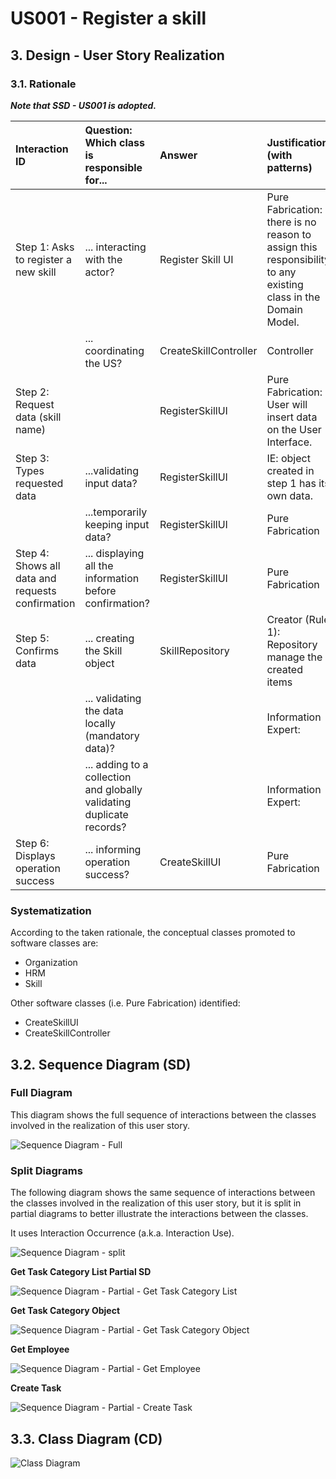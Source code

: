 # US001 - Register a skill

## 3. Design - User Story Realization 

### 3.1. Rationale

_**Note that SSD - US001 is adopted.**_

| Interaction ID                                       | Question: Which class is responsible for...                            | Answer                | Justification (with patterns)                                                                                 |
|:-----------------------------------------------------|:-----------------------------------------------------------------------|:----------------------|:--------------------------------------------------------------------------------------------------------------|
| Step 1: Asks to register a new skill		               | ... interacting with the actor?                                        | Register Skill UI     | Pure Fabrication: there is no reason to assign this responsibility to any existing class in the Domain Model. |
| 			  		                                              | ... coordinating the US?                                               | CreateSkillController | Controller                                                                                                    |
| Step 2: Request data (skill name)  		                | 							                                                                | RegisterSkillUI       | Pure Fabrication: User will insert data on the User Interface.                                                |
| Step 3: Types requested data  		                     | 	...validating input data?                                             | RegisterSkillUI       | IE: object created in step 1 has its own data.                                                                |
|                                                      | ...temporarily keeping input data?                                     | RegisterSkillUI       | Pure Fabrication                                                                                              |
| Step 4: Shows all data and requests confirmation  		 | ... displaying all the information before confirmation?						          | RegisterSkillUI       | Pure Fabrication                                                                                              |              
| Step 5: Confirms data  		                            | 	... creating the Skill object                                         | SkillRepository       | Creator (Rule 1): Repository manage the created items                                                         | 
| 			  		                                              | 	... validating the data locally (mandatory data)?                     |                       | Information Expert:                                                                                           | 
| 			  		                                              | 	... adding to a collection and globally validating duplicate records? |                       | Information Expert:                                                                                           | 
| Step 6: Displays operation success  		               | 	... informing operation success?                                      | CreateSkillUI         | Pure Fabrication                                                                                              | 

### Systematization ##

According to the taken rationale, the conceptual classes promoted to software classes are: 

* Organization
* HRM
* Skill

Other software classes (i.e. Pure Fabrication) identified: 

* CreateSkillUI  
* CreateSkillController


## 3.2. Sequence Diagram (SD)

### Full Diagram

This diagram shows the full sequence of interactions between the classes involved in the realization of this user story.

![Sequence Diagram - Full](svg/us001-sequence-diagram.svg)

### Split Diagrams

The following diagram shows the same sequence of interactions between the classes involved in the realization of this user story, but it is split in partial diagrams to better illustrate the interactions between the classes.

It uses Interaction Occurrence (a.k.a. Interaction Use).

![Sequence Diagram - split](svg/us006-sequence-diagram-split.svg)

**Get Task Category List Partial SD**

![Sequence Diagram - Partial - Get Task Category List](svg/us006-sequence-diagram-partial-get-task-category-list.svg)

**Get Task Category Object**

![Sequence Diagram - Partial - Get Task Category Object](svg/us006-sequence-diagram-partial-get-task-category.svg)

**Get Employee**

![Sequence Diagram - Partial - Get Employee](svg/us006-sequence-diagram-partial-get-employee.svg)

**Create Task**

![Sequence Diagram - Partial - Create Task](svg/us006-sequence-diagram-partial-create-task.svg)

## 3.3. Class Diagram (CD)

![Class Diagram](svg/us006-class-diagram.svg)